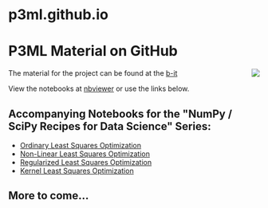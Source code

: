 # p3ml.github.io
# P3ML Material on GitHub

<img src="https://avatars1.githubusercontent.com/u/45455055" align="right" />

The material for the project can be found at the [b-it](http://www.b-it-center.de/b-it-programmes/teaching-material/p3ml/)

View the notebooks at [nbviewer](https://nbviewer.jupyter.org/github/nbspikes/) or use the links below.

## Accompanying Notebooks for the "NumPy / SciPy Recipes for Data Science" Series:
  * [Ordinary Least Squares Optimization](https://nbviewer.jupyter.org/github/nbspikes/recipes/blob/master/Ordinary%20Least%20Squares%20Optimization.ipynb)
  * [Non-Linear Least Squares Optimization](https://nbviewer.jupyter.org/github/nbspikes/recipes/blob/master/Non-Linear%20Least%20Squares%20Optimization.ipynb)
  * [Regularized Least Squares Optimization](https://nbviewer.jupyter.org/github/nbspikes/recipes/blob/master/Regularized%20Least%20Squares%20Optimization.ipynb)
  * [Kernel Least Squares Optimization](https://nbviewer.jupyter.org/github/nbspikes/recipes/blob/master/Kernel%20Least%20Squares%20Optimization.ipynb)

## More to come...
